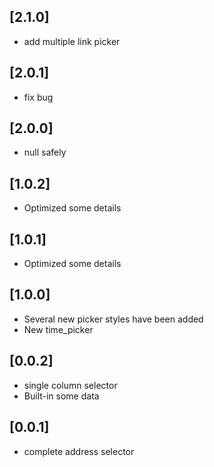 
## [2.1.0]
* add multiple link picker

## [2.0.1]
* fix bug

## [2.0.0]
* null safely

## [1.0.2]
* Optimized some details

## [1.0.1]
* Optimized some details

## [1.0.0] 
* Several new picker styles have been added
* New time_picker

## [0.0.2] 
* single column selector
* Built-in some data

## [0.0.1] 
* complete address selector

